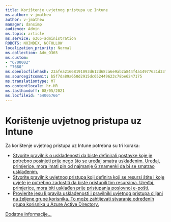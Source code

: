```yaml
---
title: Korištenje uvjetnog pristupa uz Intune
ms.author: v-jmathew
author: v-jmathew
manager: dansimp
audience: Admin
ms.topic: article
ms.service: o365-administration
ROBOTS: NOINDEX, NOFOLLOW
localization_priority: Normal
ms.collection: Adm_O365
ms.custom:
- "6700002"
- "7680"
ms.openlocfilehash: 23afea21668191093d612d68ca6e9ab2a844f4a14977631d33f4fd956fc3c4e7
ms.sourcegitcommit: b5f7da89a650d2915dc652449623c78be6247175
ms.translationtype: MT
ms.contentlocale: hr-HR
ms.lasthandoff: 08/05/2021
ms.locfileid: "54005766"
---
```

# <a name="using-conditional-access-with-intune"></a>Korištenje uvjetnog pristupa uz Intune

Za korištenje uvjetnog pristupa uz Intune potrebna su tri koraka:

- [Stvorite pravilnik o usklađenosti da biste definirali postavke koje je potrebno posinjeti prije nego što se uređaj smatra usklađenim. Uređaj, primjerice, mora imati pin od najmanje 6 znamenki da bi se smatrao usklađenim.](https://docs.microsoft.com/mem/intune/protect/create-compliance-policy)
- [Stvorite pravilnik uvjetnog pristupa koji definira koji se resursi štite i koje uvjete je potrebno zadostiti da biste pristupili tim resursima. Uređaj, primjerice, mora biti usklađen prije pristupanja poslovnoj e-pošti.](https://docs.microsoft.com/mem/intune/protect/tutorial-protect-email-on-unmanaged-devices#create-conditional-access-policies)
- [Provjerite jesu li pravila usklađenosti i pravilniki uvjetnog pristupa ciljani na željene grupe korisnika. To može zahtijevati stvaranje određenih grupa korisnika u Azure Active Directory.](https://docs.microsoft.com/troubleshoot/mem/intune/troubleshoot-conditional-access)

[Dodatne informacije...](https://docs.microsoft.com/mem/intune/protect/device-compliance-get-started)
